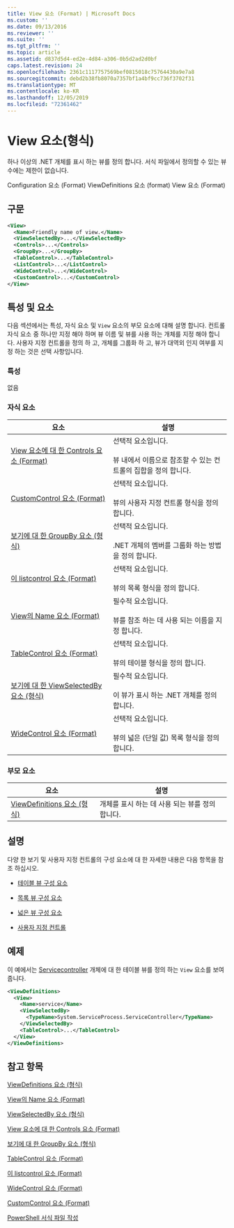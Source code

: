 ```yaml
---
title: View 요소 (Format) | Microsoft Docs
ms.custom: ''
ms.date: 09/13/2016
ms.reviewer: ''
ms.suite: ''
ms.tgt_pltfrm: ''
ms.topic: article
ms.assetid: d837d5d4-ed2e-4d84-a306-0b5d2ad2d0bf
caps.latest.revision: 24
ms.openlocfilehash: 2361c1117757569bef0815018c75764430a9e7a8
ms.sourcegitcommit: debd2b38fb8070a7357bf1a4bf9cc736f3702f31
ms.translationtype: MT
ms.contentlocale: ko-KR
ms.lasthandoff: 12/05/2019
ms.locfileid: "72361462"
---
```

# <a name="view-element-format"></a>View 요소(형식)

하나 이상의 .NET 개체를 표시 하는 뷰를 정의 합니다. 서식 파일에서 정의할 수 있는 뷰 수에는 제한이 없습니다.

Configuration 요소 (Format) ViewDefinitions 요소 (format) View 요소 (Format)

## <a name="syntax"></a>구문

```xml
<View>
  <Name>Friendly name of view.</Name>
  <ViewSelectedBy>...</ViewSelectedBy>
  <Controls>...</Controls>
  <GroupBy>...</GroupBy>
  <TableControl>...</TableControl>
  <ListControl>...</ListControl>
  <WideControl>...</WideControl>
  <CustomControl>...</CustomControl>
</View>
```

## <a name="attributes-and-elements"></a>특성 및 요소

다음 섹션에서는 특성, 자식 요소 및 `View` 요소의 부모 요소에 대해 설명 합니다. 컨트롤 자식 요소 중 하나만 지정 해야 하며 뷰 이름 및 뷰를 사용 하는 개체를 지정 해야 합니다. 사용자 지정 컨트롤을 정의 하 고, 개체를 그룹화 하 고, 뷰가 대역외 인지 여부를 지정 하는 것은 선택 사항입니다.

### <a name="attributes"></a>특성

없음

### <a name="child-elements"></a>자식 요소

|요소|설명|
|-------------|-----------------|
|[View 요소에 대 한 Controls 요소 (Format)](./controls-element-for-view-format.md)|선택적 요소입니다.<br /><br /> 뷰 내에서 이름으로 참조할 수 있는 컨트롤의 집합을 정의 합니다.|
|[CustomControl 요소 (Format)](./customcontrol-element-for-groupby-format.md)|선택적 요소입니다.<br /><br /> 뷰의 사용자 지정 컨트롤 형식을 정의 합니다.|
|[보기에 대 한 GroupBy 요소 (형식)](./groupby-element-for-view-format.md)|선택적 요소입니다.<br /><br /> .NET 개체의 멤버를 그룹화 하는 방법을 정의 합니다.|
|[이 listcontrol 요소 (Format)](./listcontrol-element-format.md)|선택적 요소입니다.<br /><br /> 뷰의 목록 형식을 정의 합니다.|
|[View의 Name 요소 (Format)](./name-element-for-view-format.md)|필수적 요소입니다.<br /><br /> 뷰를 참조 하는 데 사용 되는 이름을 지정 합니다.|
|[TableControl 요소 (Format)](./tablecontrol-element-format.md)|선택적 요소입니다.<br /><br /> 뷰의 테이블 형식을 정의 합니다.|
|[보기에 대 한 ViewSelectedBy 요소 (형식)](./viewselectedby-element-format.md)|필수적 요소입니다.<br /><br /> 이 뷰가 표시 하는 .NET 개체를 정의 합니다.|
|[WideControl 요소 (Format)](./widecontrol-element-format.md)|선택적 요소입니다.<br /><br /> 뷰의 넓은 (단일 값) 목록 형식을 정의 합니다.|

### <a name="parent-elements"></a>부모 요소

|요소|설명|
|-------------|-----------------|
|[ViewDefinitions 요소 (형식)](./viewdefinitions-element-format.md)|개체를 표시 하는 데 사용 되는 뷰를 정의 합니다.|

## <a name="remarks"></a>설명

다양 한 보기 및 사용자 지정 컨트롤의 구성 요소에 대 한 자세한 내용은 다음 항목을 참조 하십시오.

- [테이블 뷰 구성 요소](./creating-a-table-view.md)

- [목록 뷰 구성 요소](./creating-a-list-view.md)

- [넓은 뷰 구성 요소](./creating-a-wide-view.md)

- [사용자 지정 컨트롤](./creating-custom-controls.md)

## <a name="example"></a>예제

이 예에서는 [Servicecontroller](/dotnet/api/System.ServiceProcess.ServiceController) 개체에 대 한 테이블 뷰를 정의 하는 `View` 요소를 보여 줍니다.

```xml
<ViewDefinitions>
  <View>
    <Name>service</Name>
    <ViewSelectedBy>
      <TypeName>System.ServiceProcess.ServiceController</TypeName>
    </ViewSelectedBy>
    <TableControl>...</TableControl>
  </View>
</ViewDefinitions>

```

## <a name="see-also"></a>참고 항목

[ViewDefinitions 요소 (형식)](./viewdefinitions-element-format.md)

[View의 Name 요소 (Format)](./name-element-for-view-format.md)

[ViewSelectedBy 요소 (형식)](./viewselectedby-element-format.md)

[View 요소에 대 한 Controls 요소 (Format)](./controls-element-for-view-format.md)

[보기에 대 한 GroupBy 요소 (형식)](./groupby-element-for-view-format.md)

[TableControl 요소 (Format)](./tablecontrol-element-format.md)

[이 listcontrol 요소 (Format)](./listcontrol-element-format.md)

[WideControl 요소 (Format)](./widecontrol-element-format.md)

[CustomControl 요소 (Format)](./customcontrol-element-for-groupby-format.md)

[PowerShell 서식 파일 작성](./writing-a-powershell-formatting-file.md)
